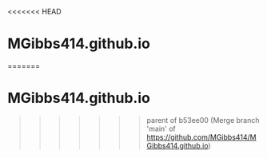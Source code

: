 <<<<<<< HEAD
# MGibbs414.github.io
=======
# MGibbs414.github.io
>>>>>>> parent of b53ee00 (Merge branch 'main' of https://github.com/MGibbs414/MGibbs414.github.io)
